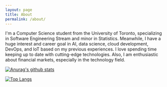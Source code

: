 ```yaml
---
layout: page
title: About
permalink: /about/
---
```


I'm a Computer Science student from the University of Toronto, specializing in Software Engineering Stream and minor in Statistics. Meanwhile, I have a huge interest and career goal in AI, data science, cloud development, DevOps, and IoT based on my previous experiences. I love spending time keeping up to date with cutting-edge technologies. Also, I am enthusiastic about financial markets, especially in the technology field.

[![Anurag's github stats](https://github-readme-stats.vercel.app/api?username=Connerrrrr&show_icons=true&count_private=true&hide=stars,issues,contribs)](https://github.com/anuraghazra/github-readme-stats)

[![Top Langs](https://github-readme-stats.vercel.app/api/top-langs/?username=Connerrrrr&langs_count=8&layout=compact)](https://github.com/anuraghazra/github-readme-stats)
